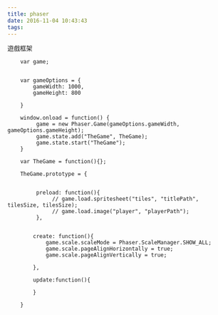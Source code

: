 ```yaml
---
title: phaser
date: 2016-11-04 10:43:43
tags:
---
```


遊戲框架

		var game;


		var gameOptions = {
			gameWidth: 1000, 
			gameHeight: 800
			
		}

		window.onload = function() {	
			 game = new Phaser.Game(gameOptions.gameWidth, gameOptions.gameHeight);
		     game.state.add("TheGame", TheGame);
		     game.state.start("TheGame");
		}

		var TheGame = function(){};

		TheGame.prototype = {
		     
		     
		     preload: function(){
		          // game.load.spritesheet("tiles", "titlePath", tilesSize, tilesSize);
		          // game.load.image("player", "playerPath"); 
		     },
		     
		     
		  	create: function(){
		        game.scale.scaleMode = Phaser.ScaleManager.SHOW_ALL;
				game.scale.pageAlignHorizontally = true;
				game.scale.pageAlignVertically = true; 
		          
		  	},

		  	update:function(){

		  	}
     
		}

